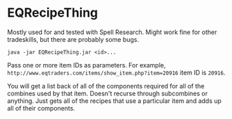 # EQRecipeThing

Mostly used for and tested with Spell Research. Might work fine for other tradeskills, but there are probably some bugs.

`java -jar EQRecipeThing.jar <id>...`

Pass one or more item IDs as parameters. For example, `http://www.eqtraders.com/items/show_item.php?item=20916` item ID is `20916`.

You will get a list back of all of the components required for all of the combines used by that item. Doesn't recurse through subcombines or anything. Just gets all of the recipes that use a particular item and adds up all of their components.